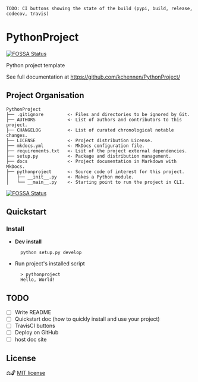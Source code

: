 `TODO: CI buttons showing the state of the build (pypi, build, release, codecov, travis)`

# PythonProject
[![FOSSA Status](https://app.fossa.com/api/projects/git%2Bgithub.com%2Fkchennen%2FPythonProject.svg?type=shield)](https://app.fossa.com/projects/git%2Bgithub.com%2Fkchennen%2FPythonProject?ref=badge_shield)


Python project template

See full documentation at https://github.com/kchennen/PythonProject/

## Project Organisation

    PythonProject
    ├── .gitignore         <- Files and directories to be ignored by Git.
    ├── AUTHORS            <- List of authors and contributors to this project.
    ├── CHANGELOG          <- List of curated chronological notable changes.
    ├── LICENSE            <- Project distribution License.
    ├── mkdocs.yml         <- MkDocs configuration file.
    ├── requirements.txt   <- Lsit of the project external dependencies.
    ├── setup.py           <- Package and distribution management.
    ├── docs               <- Project documentation in Markdown with MkDocs.
    ├── pythonproject      <- Source code of interest for this project.
    │   ├── __init__.py    <- Makes a Python module.
    │   └── __main__.py    <- Starting point to run the project in CLI.


[![FOSSA Status](https://app.fossa.com/api/projects/git%2Bgithub.com%2Fkchennen%2FPythonProject.svg?type=large)](https://app.fossa.com/projects/git%2Bgithub.com%2Fkchennen%2FPythonProject?ref=badge_large)

## Quickstart

### Install
- **Dev install**

        python setup.py develop

- Run project's installed script

        > pythonproject
        Hello, World!

## TODO
- [ ] Write README
- [ ] Quickstart doc (how to quickly install and use your project)
- [ ] TravisCI buttons
- [ ] Deploy on GitHub
- [ ] host doc site

## License
⚖️🔓 [MIT license](LICENSE)